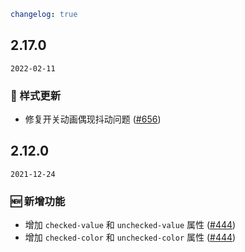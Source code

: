 ```yaml
changelog: true
```

## 2.17.0

`2022-02-11`

### 💅 样式更新

- 修复开关动画偶现抖动问题 ([#656](https://github.com/arco-design/arco-design-vue/pull/656))


## 2.12.0

`2021-12-24`

### 🆕 新增功能

- 增加 `checked-value` 和 `unchecked-value` 属性 ([#444](https://github.com/arco-design/arco-design-vue/pull/444))
- 增加 `checked-color` 和 `unchecked-color` 属性 ([#444](https://github.com/arco-design/arco-design-vue/pull/444))

